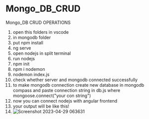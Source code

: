 # Mongo_DB_CRUD
Mongo_DB CRUD OPERATIONS
1) open this folders in vscode
2) in mongodb folder
3) put npm install
4) ng serve
5) open nodejs in split terminal
6) run nodejs
7) npm init
8) npm i nodemon
9) nodemon index.js
10) check whether server and mongodb connected successfully
11) to make mongodb connection create new database in mongodb compass and paste connection string in db.js where mongoose.connect("your con string")
12) now you can connect nodejs with angular frontend
13) your output will be like this!
14) ![Screenshot 2023-04-29 063631](https://user-images.githubusercontent.com/126334039/235275100-6210ce83-011f-4627-ab80-be45b7cd82e0.png)

